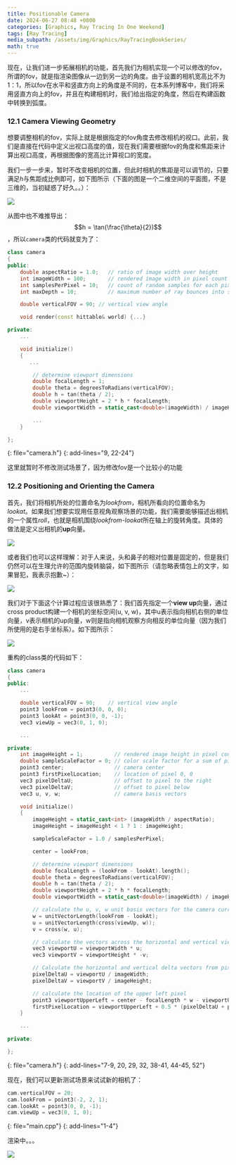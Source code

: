 ```yaml
---
title: Positionable Camera
date: 2024-06-27 08:48 +0800
categories: [Graphics, Ray Tracing In One Weekend]
tags: [Ray Tracing]
media_subpath: /assets/img/Graphics/RayTracingBookSeries/
math: true
---
```


现在，让我们进一步拓展相机的功能，首先我们为相机实现一个可以修改的fov，所谓的fov，就是指渲染图像从一边到另一边的角度。由于设置的相机宽高比不为1：1，所以fov在水平和竖直方向上的角度是不同的，在本系列博客中，我们将采用竖直方向上的fov，并且在构建相机时，我们给出指定的角度，然后在构建函数中转换到弧度。

### 12.1 Camera Viewing Geometry

想要调整相机的fov，实际上就是根据指定的fov角度去修改相机的视口。此前，我们是直接在代码中定义出视口高度的值，现在我们需要根据fov的角度和焦距来计算出视口高度，再根据图像的宽高比计算视口的宽度。

我们一步一步来，暂时不改变相机的位置，但此时相机的焦距是可以调节的，只要满足*h*与焦距成比例即可，如下图所示（下面的图是一个二维空间的平面图，不是三维的，当初疑惑了好久。。）：

![](fig-1.18-cam-view-geom.jpg)

从图中也不难推导出：$$h = \tan(\frac{\theta}{2})$$，所以`camera`类的代码就变为了：

```c++
class camera
{
public:
    double aspectRatio = 1.0;   // ratio of image width over height
    int imageWidth = 100;       // rendered image width in pixel count
    int samplesPerPixel = 10;   // count of random samples for each pixel
    int maxDepth = 10;          // maximum number of ray bounces into scene

    double verticalFOV = 90; // vertical view angle

    void render(const hittable& world) {...}

private:
    ...

    void initialize()
    {
       ...

        // determine viewport dimensions
        double focalLength = 1;
        double theta = degreesToRadians(verticalFOV);
        double h = tan(theta / 2);
        double viewportHeight = 2 * h * focalLength;
        double viewportWidth = static_cast<double>(imageWidth) / imageHeight * viewportHeight;

        ...
    }

};
```
{: file="camera.h"}
{: add-lines="9, 22-24"}

这里就暂时不修改测试场景了，因为修改fov是一个比较小的功能

### 12.2 Positioning and Orienting the Camera

首先，我们将相机所处的位置命名为*lookfrom*，相机所看向的位置命名为*lookat*。如果我们想要实现用任意视角观察场景的功能，我们需要能够描述出相机的一个属性*roll*，也就是相机围绕*lookfrom-lookat*所在轴上的旋转角度。具体的做法是定义出相机的**up**向量。

![](fig-1.19-cam-view-dir.jpg)

或者我们也可以这样理解：对于人来说，头和鼻子的相对位置是固定的，但是我们仍然可以在生理允许的范围内旋转脑袋，如下图所示（请忽略表情包上的文字，如果冒犯，我表示抱歉~）：

![](rolling-head.jpg)

我们对于下面这个计算过程应该很熟悉了：我们首先指定一个**view up**向量，通过cross product构建一个相机的坐标空间(u, v, w)，其中u表示指向相机右侧的单位向量，v表示相机的up向量，w则是指向相机观察方向相反的单位向量（因为我们所使用的是右手坐标系）。如下图所示：

![](fig-1.20-cam-view-up.jpg)

重构的class类的代码如下：

```c++
class camera
{
public:
    ...

    double verticalFOV = 90;    // vertical view angle
    point3 lookFrom = point3(0, 0, 0);
    point3 lookAt = point3(0, 0, -1);
    vec3 viewUp = vec3(0, 1, 0);

    ...

private:
    int imageHeight = 1;          // rendered image height in pixel count
    double sampleScaleFactor = 0; // color scale factor for a sum of pixel samples
    point3 center;                // camera center
    point3 firstPixelLocation;    // location of pixel 0, 0
    vec3 pixelDeltaU;             // offset to pixel to the right
    vec3 pixelDeltaV;             // offset to pixel below
    vec3 u, v, w;                 // camera basis vectors

    void initialize()
    {
        imageHeight = static_cast<int> (imageWidth / aspectRatio);
        imageHeight = imageHeight < 1 ? 1 : imageHeight;

        sampleScaleFactor = 1.0 / samplesPerPixel;

        center = lookFrom;

        // determine viewport dimensions
        double focalLength = (lookFrom - lookAt).length();
        double theta = degreesToRadians(verticalFOV);
        double h = tan(theta / 2);
        double viewportHeight = 2 * h * focalLength;
        double viewportWidth = static_cast<double>(imageWidth) / imageHeight * viewportHeight;

        // calculate the u, v, w unit basis vectors for the camera current position
        w = unitVectorLength(lookFrom - lookAt);
        u = unitVectorLength(cross(viewUp, w));
        v = cross(w, u);

        // calculate the vectors across the horizontal and vertical viewport edges
        vec3 viewportU = viewportWidth * u;
        vec3 viewportV = viewportHeight * -v;

        // Calculate the horizontal and vertical delta vectors from pixel to pixel
        pixelDeltaU = viewportU / imageWidth;
        pixelDeltaV = viewportV / imageHeight;

        // calculate the location of the upper left pixel
        point3 viewportUpperLeft = center - focalLength * w - viewportU / 2 - viewportV / 2;
        firstPixelLocation = viewportUpperLeft + 0.5 * (pixelDeltaU + pixelDeltaV);
    }

	...
    
private:

};
```
{: file="camera.h"}
{: add-lines="7-9, 20, 29, 32,  38-41, 44-45, 52"}

现在，我们可以更新测试场景来试试新的相机了：

```c++
cam.verticalFOV = 20;
cam.lookFrom = point3(-2, 2, 1);
cam.lookAt = point3(0, 0, -1);
cam.viewUp = vec3(0, 1, 0);
```
{: file="main.cpp"}
{: add-lines="1-4"}

渲染中。。。

![](img-1.21-view-zoom.png)
